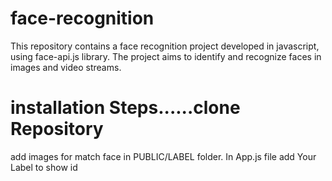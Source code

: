 # face-recognition
This repository contains a face recognition project developed in javascript, using face-api.js library. The project aims to identify and recognize faces in images and video streams.


# installation Steps......clone Repository
add images for match face in PUBLIC/LABEL folder.
In App.js file add Your Label to show id

